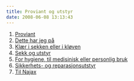 ```yaml
---
title: Proviant og utstyr
date: 2008-06-08 13:13:43
---
```


1. <a href="proviant">Proviant</a>
2. <a href="dette-har-jeg-pa">Dette har jeg på</a>
3. <a href="klær-i-sekken">Klær i sekken eller i kløven</a>
4. <a href="sekk-og-utstyr">Sekk og utstyr</a>
5. <a href="for-hygiene-til-medisinsk-og-personslig-bruk">For hygiene, til medisinisk eller personlig bruk</a>
6. <a href="sikkerhets-og-reparasjonsutstyr">Sikkerhets- og reparasjonsutstyr</a>
7. <a href="til-najax">Til Najax</a>
